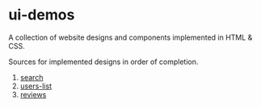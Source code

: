 # ui-demos
A collection of website designs and components implemented in HTML &amp; CSS.  
  
Sources for implemented designs in order of completion.

1. [search](https://www.uidesigndaily.com/posts/figma-search-tags-dark-mode-day-1487)
2. [users-list](https://www.uidesigndaily.com/posts/figma-users-list-card-day-1542)
3. [reviews](https://www.uidesigndaily.com/posts/figma-reviews-day-1573)